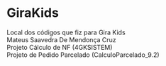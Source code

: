 # GiraKids

Local dos códigos que fiz para Gira Kids<br>
Mateus Saavedra De Mendonça Cruz<br>
Projeto Cálculo de NF (4GKSISTEM)<br>
Projeto de Pedido Parcelado (CalculoParcelado_9.2)
